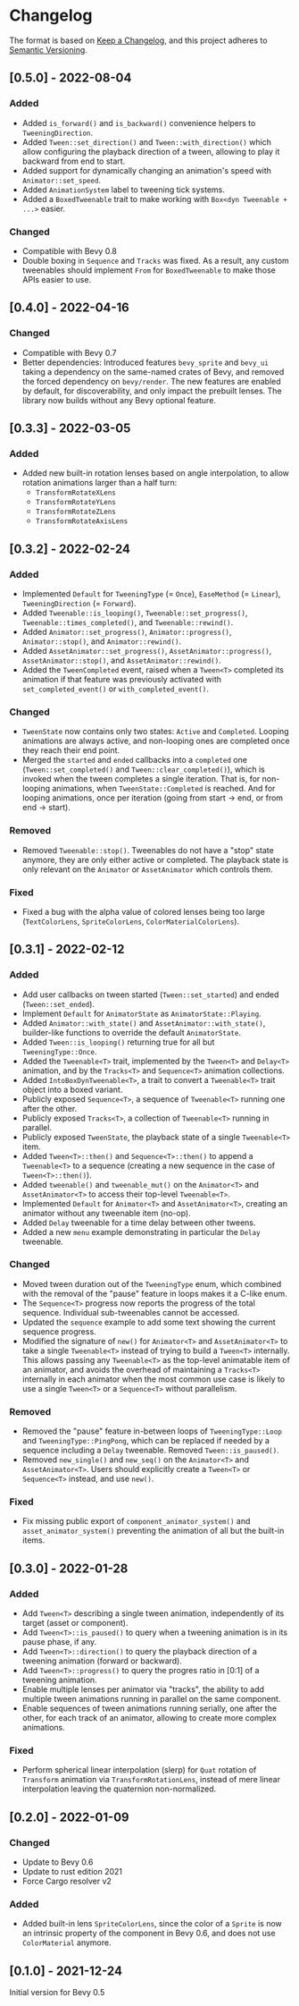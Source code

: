 # Changelog

The format is based on [Keep a Changelog](https://keepachangelog.com/en/1.0.0/),
and this project adheres to [Semantic Versioning](https://semver.org/spec/v2.0.0.html).

## [0.5.0] - 2022-08-04

### Added

- Added `is_forward()` and `is_backward()` convenience helpers to `TweeningDirection`.
- Added `Tween::set_direction()` and `Tween::with_direction()` which allow configuring the playback direction of a tween, allowing to play it backward from end to start.
- Added support for dynamically changing an animation's speed with `Animator::set_speed`.
- Added `AnimationSystem` label to tweening tick systems.
- Added a `BoxedTweenable` trait to make working with `Box<dyn Tweenable + ...>` easier.

### Changed

- Compatible with Bevy 0.8
- Double boxing in `Sequence` and `Tracks` was fixed. As a result, any custom tweenables
  should implement `From` for `BoxedTweenable` to make those APIs easier to use.

## [0.4.0] - 2022-04-16

### Changed

- Compatible with Bevy 0.7
- Better dependencies: Introduced features `bevy_sprite` and `bevy_ui` taking a dependency on the same-named crates of Bevy, and removed the forced dependency on `bevy/render`. The new features are enabled by default, for discoverability, and only impact the prebuilt lenses. The library now builds without any Bevy optional feature.

## [0.3.3] - 2022-03-05

### Added

- Added new built-in rotation lenses based on angle interpolation, to allow rotation animations larger than a half turn:
  - `TransformRotateXLens`
  - `TransformRotateYLens`
  - `TransformRotateZLens`
  - `TransformRotateAxisLens`

## [0.3.2] - 2022-02-24

### Added

- Implemented `Default` for `TweeningType` (= `Once`), `EaseMethod` (= `Linear`), `TweeningDirection` (= `Forward`).
- Added `Tweenable::is_looping()`, `Tweenable::set_progress()`, `Tweenable::times_completed()`, and `Tweenable::rewind()`.
- Added `Animator::set_progress()`, `Animator::progress()`, `Animator::stop()`, and `Animator::rewind()`.
- Added `AssetAnimator::set_progress()`, `AssetAnimator::progress()`, `AssetAnimator::stop()`, and `AssetAnimator::rewind()`.
- Added the `TweenCompleted` event, raised when a `Tween<T>` completed its animation if that feature was previously activated with `set_completed_event()` or `with_completed_event()`.

### Changed

- `TweenState` now contains only two states: `Active` and `Completed`. Looping animations are always active, and non-looping ones are completed once they reach their end point.
- Merged the `started` and `ended` callbacks into a `completed` one (`Tween::set_completed()` and `Tween::clear_completed()`), which is invoked when the tween completes a single iteration. That is, for non-looping animations, when `TweenState::Completed` is reached. And for looping animations, once per iteration (going from start -> end, or from end -> start).

### Removed

- Removed `Tweenable::stop()`. Tweenables do not have a "stop" state anymore, they are only either active or completed. The playback state is only relevant on the `Animator` or `AssetAnimator` which controls them.

### Fixed

- Fixed a bug with the alpha value of colored lenses being too large (`TextColorLens`, `SpriteColorLens`, `ColorMaterialColorLens`).

## [0.3.1] - 2022-02-12

### Added

- Add user callbacks on tween started (`Tween::set_started`) and ended (`Tween::set_ended`).
- Implement `Default` for `AnimatorState` as `AnimatorState::Playing`.
- Added `Animator::with_state()` and `AssetAnimator::with_state()`, builder-like functions to override the default `AnimatorState`.
- Added `Tween::is_looping()` returning true for all but `TweeningType::Once`.
- Added the `Tweenable<T>` trait, implemented by the `Tween<T>` and `Delay<T>` animation, and by the `Tracks<T>` and `Sequence<T>` animation collections.
- Added `IntoBoxDynTweenable<T>`, a trait to convert a `Tweenable<T>` trait object into a boxed variant.
- Publicly exposed `Sequence<T>`, a sequence of `Tweenable<T>` running one after the other.
- Publicly exposed `Tracks<T>`, a collection of `Tweenable<T>` running in parallel.
- Publicly exposed `TweenState`, the playback state of a single `Tweenable<T>` item.
- Added `Tween<T>::then()` and `Sequence<T>::then()` to append a `Tweenable<T>` to a sequence (creating a new sequence in the case of `Tween<T>::then()`).
- Added `tweenable()` and `tweenable_mut()` on the `Animator<T>` and `AssetAnimator<T>` to access their top-level `Tweenable<T>`.
- Implemented `Default` for `Animator<T>` and `AssetAnimator<T>`, creating an animator without any tweenable item (no-op).
- Added `Delay` tweenable for a time delay between other tweens.
- Added a new `menu` example demonstrating in particular the `Delay` tweenable.

### Changed

- Moved tween duration out of the `TweeningType` enum, which combined with the removal of the "pause" feature in loops makes it a C-like enum.
- The `Sequence<T>` progress now reports the progress of the total sequence. Individual sub-tweenables cannot be accessed.
- Updated the `sequence` example to add some text showing the current sequence progress.
- Modified the signature of `new()` for `Animator<T>` and `AssetAnimator<T>` to take a single `Tweenable<T>` instead of trying to build a `Tween<T>` internally. This allows passing any `Tweenable<T>` as the top-level animatable item of an animator, and avoids the overhead of maintaining a `Tracks<T>` internally in each animator when the most common use case is likely to use a single `Tween<T>` or a `Sequence<T>` without parallelism.

### Removed

- Removed the "pause" feature in-between loops of `TweeningType::Loop` and `TweeningType::PingPong`, which can be replaced if needed by a sequence including a `Delay` tweenable. Removed `Tween::is_paused()`.
- Removed `new_single()` and `new_seq()` on the `Animator<T>` and `AssetAnimator<T>`. Users should explicitly create a `Tween<T>` or `Sequence<T>` instead, and use `new()`.

### Fixed

- Fix missing public export of `component_animator_system()` and `asset_animator_system()` preventing the animation of all but the built-in items.

## [0.3.0] - 2022-01-28

### Added

- Add `Tween<T>` describing a single tween animation, independently of its target (asset or component).
- Add `Tween<T>::is_paused()` to query when a tweening animation is in its pause phase, if any.
- Add `Tween<T>::direction()` to query the playback direction of a tweening animation (forward or backward).
- Add `Tween<T>::progress()` to query the progres ratio in [0:1] of a tweening animation.
- Enable multiple lenses per animator via "tracks", the ability to add multiple tween animations running in parallel on the same component.
- Enable sequences of tween animations running serially, one after the other, for each track of an animator, allowing to create more complex animations.

### Fixed

- Perform spherical linear interpolation (slerp) for `Quat` rotation of `Transform` animation via `TransformRotationLens`, instead of mere linear interpolation leaving the quaternion non-normalized.

## [0.2.0] - 2022-01-09

### Changed

- Update to Bevy 0.6
- Update to rust edition 2021
- Force Cargo resolver v2

### Added

- Added built-in lens `SpriteColorLens`, since the color of a `Sprite` is now an intrinsic property of the component in Bevy 0.6, and does not use `ColorMaterial` anymore.

## [0.1.0] - 2021-12-24

Initial version for Bevy 0.5
